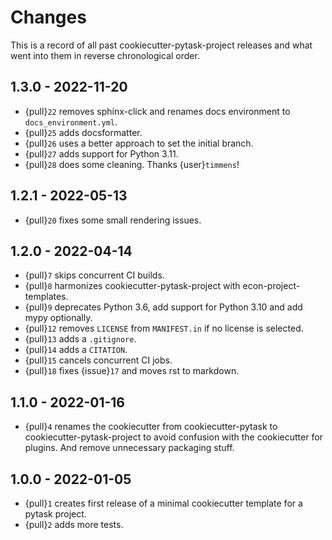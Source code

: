 # Changes

This is a record of all past cookiecutter-pytask-project releases and what went into
them in reverse chronological order.

## 1.3.0 - 2022-11-20

- {pull}`22` removes sphinx-click and renames docs environment to
  `docs_environment.yml`.
- {pull}`25` adds docsformatter.
- {pull}`26` uses a better approach to set the initial branch.
- {pull}`27` adds support for Python 3.11.
- {pull}`28` does some cleaning. Thanks {user}`timmens`!

## 1.2.1 - 2022-05-13

- {pull}`20` fixes some small rendering issues.

## 1.2.0 - 2022-04-14

- {pull}`7` skips concurrent CI builds.
- {pull}`8` harmonizes cookiecutter-pytask-project with econ-project-templates.
- {pull}`9` deprecates Python 3.6, add support for Python 3.10 and add mypy optionally.
- {pull}`12` removes `LICENSE` from `MANIFEST.in` if no license is selected.
- {pull}`13` adds a `.gitignore`.
- {pull}`14` adds a `CITATION`.
- {pull}`15` cancels concurrent CI jobs.
- {pull}`18` fixes {issue}`17` and moves rst to markdown.

## 1.1.0 - 2022-01-16

- {pull}`4` renames the cookiecutter from cookiecutter-pytask to
  cookiecutter-pytask-project to avoid confusion with the cookiecutter for plugins. And
  remove unnecessary packaging stuff.

## 1.0.0 - 2022-01-05

- {pull}`1` creates first release of a minimal cookiecutter template for a pytask
  project.
- {pull}`2` adds more tests.
